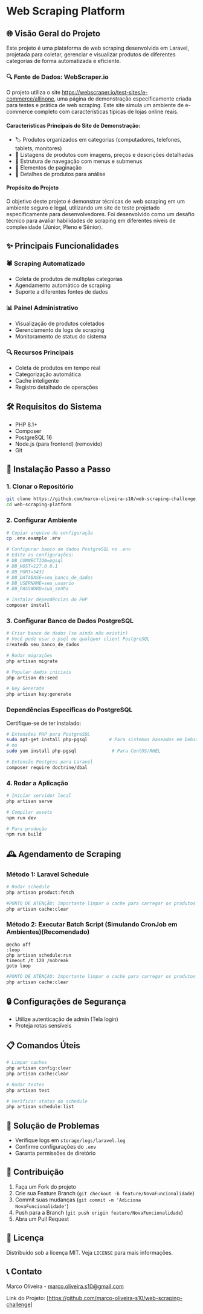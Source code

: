 # Web Scraping Platform

## 🌐 Visão Geral do Projeto

Este projeto é uma plataforma de web scraping desenvolvida em Laravel, projetada para coletar, gerenciar e visualizar produtos de diferentes categorias de forma automatizada e eficiente.

### 🔍 Fonte de Dados: WebScraper.io

O projeto utiliza o site https://webscraper.io/test-sites/e-commerce/allinone, uma página de demonstração especificamente criada para testes e prática de web scraping. Este site simula um ambiente de e-commerce completo com características típicas de lojas online reais.

#### Características Principais do Site de Demonstração:
* 🏷️ Produtos organizados em categorias (computadores, telefones, tablets, monitores)
* 📸 Listagens de produtos com imagens, preços e descrições detalhadas
* 🧭 Estrutura de navegação com menus e submenus
* 📄 Elementos de paginação
* 🔬 Detalhes de produtos para análise

#### Propósito do Projeto
O objetivo deste projeto é demonstrar técnicas de web scraping em um ambiente seguro e legal, utilizando um site de teste projetado especificamente para desenvolvedores. Foi desenvolvido como um desafio técnico para avaliar habilidades de scraping em diferentes níveis de complexidade (Júnior, Pleno e Sênior).

## ✨ Principais Funcionalidades

### 🕷️ Scraping Automatizado
- Coleta de produtos de múltiplas categorias
- Agendamento automático de scraping
- Suporte a diferentes fontes de dados

### 📊 Painel Administrativo
- Visualização de produtos coletados
- Gerenciamento de logs de scraping
- Monitoramento de status do sistema

### 🔍 Recursos Principais
- Coleta de produtos em tempo real
- Categorização automática
- Cache inteligente
- Registro detalhado de operações

## 🛠️ Requisitos do Sistema

- PHP 8.1+
- Composer
- PostgreSQL 16
- Node.js (para frontend) (removido)
- Git

## 🚀 Instalação Passo a Passo

### 1. Clonar o Repositório
```bash
git clone https://github.com/marco-oliveira-s10/web-scraping-challenge.git
cd web-scraping-platform
```

### 2. Configurar Ambiente
```bash
# Copiar arquivo de configuração
cp .env.example .env

# Configurar banco de dados PostgreSQL no .env
# Edite as configurações:
# DB_CONNECTION=pgsql
# DB_HOST=127.0.0.1
# DB_PORT=5432
# DB_DATABASE=seu_banco_de_dados
# DB_USERNAME=seu_usuario
# DB_PASSWORD=sua_senha

# Instalar dependências do PHP
composer install

```

### 3. Configurar Banco de Dados PostgreSQL
```bash
# Criar banco de dados (se ainda não existir)
# Você pode usar o psql ou qualquer client PostgreSQL
createdb seu_banco_de_dados

# Rodar migrações
php artisan migrate

# Popular dados iniciais
php artisan db:seed

# key Generate
php artisan key:generate

```

### Dependências Específicas do PostgreSQL
Certifique-se de ter instalado:
```bash
# Extensões PHP para PostgreSQL
sudo apt-get install php-pgsql        # Para sistemas baseados em Debian/Ubuntu
# ou
sudo yum install php-pgsql             # Para CentOS/RHEL

# Extensão Postgres para Laravel
composer require doctrine/dbal
```

### 4. Rodar a Aplicação
```bash
# Iniciar servidor local
php artisan serve

# Compilar assets
npm run dev

# Para produção
npm run build
```

## 🕰️ Agendamento de Scraping

### Método 1: Laravel Schedule
```bash
# Rodar schedule
php artisan product:fetch

#PONTO DE ATENÇÃO: Importante limpar o cache para carregar os produtos após uma nova instalação.
php artisan cache:clear

```

### Método 2: Executar Batch Script (Simulando CronJob em Ambientes)(Recomendado)
```batch
@echo off
:loop
php artisan schedule:run
timeout /t 120 /nobreak
goto loop
```

```bash
#PONTO DE ATENÇÃO: Importante limpar o cache para carregar os produtos após uma nova instalação.
php artisan cache:clear

```

## 🔒 Configurações de Segurança

- Utilize autenticação de admin (Tela login)
- Proteja rotas sensíveis

## 📋 Comandos Úteis

```bash
# Limpar caches
php artisan config:clear
php artisan cache:clear

# Rodar testes
php artisan test

# Verificar status do schedule
php artisan schedule:list
```

## 🐛 Solução de Problemas

- Verifique logs em `storage/logs/laravel.log`
- Confirme configurações do `.env`
- Garanta permissões de diretório

## 🤝 Contribuição

1. Faça um Fork do projeto
2. Crie sua Feature Branch (`git checkout -b feature/NovaFuncionalidade`)
3. Commit suas mudanças (`git commit -m 'Adiciona NovaFuncionalidade'`)
4. Push para a Branch (`git push origin feature/NovaFuncionalidade`)
5. Abra um Pull Request

## 📄 Licença

Distribuído sob a licença MIT. Veja `LICENSE` para mais informações.

## 📞 Contato

Marco Oliveira - marco.oliveira.s10@gmail.com

Link do Projeto: [https://github.com/marco-oliveira-s10/web-scraping-challenge]
